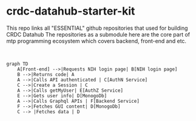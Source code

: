 # crdc-datahub-starter-kit
This repo links all "ESSENTIAL" github repositories that used for building CRDC Datahub
The repositories as a submodule here are the core part of mtp programming ecosystem which covers  backend, front-end and etc. 

<br>

```mermaid
graph TD
    A[Front-end] -->|Requests NIH login page| B[NIH login page]
    B -->|Returns code| A
    A -->|Calls API authenticated | C[AuthN Service]
    C -->|Create a Session | C
    A -->|Calls getMyUser| E[AuthZ Service]
    E -->|Gets user info| D[MonogoDb]
    A -->|Calls Graphql APIs | F[Backend Service]
    F -->|Fetches GUI content| D[MonogoDb]
    C --> |Fetches data | D
```
